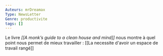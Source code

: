 ```yaml
---
Auteurs: mrDreamax
Type: NewsLetter
Genre: productivite
tags: []
---
```


Le livre *[[A monk’s guide to a clean house and mind]]* nous montre à quel point nous permet de mieux travailler :
[[La necessite d'avoir un espace de travail rangé]]